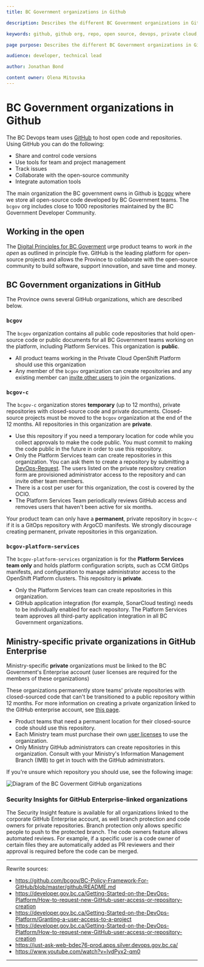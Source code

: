 ```yaml
---
title: BC Government organizations in Github

description: Describes the different BC Government organizations in GitHub and how to access them.

keywords: github, github org, repo, open source, devops, private cloud, openshift, github enterprise

page purpose: Describes the different BC Government organizations in GitHub, what they're used for, who can use them, and how to access them.

audience: developer, technical lead

author: Jonathan Bond

content owner: Olena Mitovska
---
```


# BC Government organizations in Github

The BC Devops team uses [GitHub](https://github.com) to host open code and repositories. Using GitHub you can do the following:
* Share and control code versions
* Use tools for team and project management
* Track issues
* Collaborate with the open-source community
* Integrate automation tools

The main organization the BC government owns in Github is [bcgov](https://github.com/bcgov) where we store all open-source code developed by BC Government teams. The `bcgov` org includes close to 1000 repositories maintained by the BC Government Developer Community.

## Working in the open

The [Digital Principles for BC Goverment](https://digital.gov.bc.ca/resources/digital-principles) urge product teams to _work in the open_ as outlined in principle five. GitHub is the leading platform for open-source projects and allows the Province to collaborate with the open-source community to build software, support innovation, and save time and money.

## BC Government organizations in GitHub

The Province owns several GitHub organizations, which are described below.

### `bcgov`

The `bcgov` organization contains all public code repositories that hold open-source code or public documents for all BC Government teams working on the platform, including Platform Services. This organization is **public**.
* All product teams working in the Private Cloud OpenShift Platform should use this organization
* Any member of the `bcgov` organization can create repositories and any existing member can [invite other users](https://just-ask-web-bdec76-prod.apps.silver.devops.gov.bc.ca/) to join the organizations.

### `bcgov-c`

The `bcgov-c` organization stores **temporary** (up to 12 months), private repositories with closed-source code and private documents. Closed-source projects must be moved to the `bcgov` organization at the end of the 12 months. All repositories in this organization are **private**.

* Use this repository if you need a temporary location for code while you collect approvals to make the code public. You must commit to making the code public in the future in order to use this repository.
* Only the Platform Services team can create repositories in this organization. You can ask them to create a repository by submitting a [DevOps-Request](https://github.com/BCDevOps/devops-requests/issues/new?assignees=caggles%2C+ShellyXueHan%2C+mitovskaol%2C+patricksimonian&labels=github-repo%2C+pending&template=github_repo_request.md&title=). The users listed on the private repository creation form are provisioned administrator access to the repository and can invite other team members.
* There is a cost per user for this organization, the cost is covered by the OCIO.
* The Platform Services Team periodically reviews GitHub access and removes users that haven't been active for six months.

Your product team can only have a **permanent**, private repository in `bcgov-c` if it is a GitOps repository with ArgoCD manifests. We strongly discourage creating permanent, private repositories in this organization.

### `bcgov-platform-services`

The `bcgov-platform-services` organization is for the **Platform Services team only** and holds platform configuration scripts, such as CCM GitOps manifests, and configuration to manage administrator access to the OpenShift Platform clusters. This repository is **private**.

* Only the Platform Services team can create repositories in this organization.
* GitHub application integration (for example, SonarCloud testing) needs to be individually enabled for each repository. The Platform Services team approves all third-party application integration in all BC Government organizations.

## Ministry-specific private organizations in GitHub Enterprise

Ministry-specific **private** organizations must be linked to the BC Government's Enterprise account (user licenses are required for the members of these organizations)

These organizations permanently store teams' private repositories with closed-sourced code that can't be transitioned to a public repository within 12 months. For more information on creating a private organization linked to the GitHub enterprise account, see [this page](github-enterprise-user-licenses-bc-government.md).
* Product teams that need a permanent location for their closed-source code should use this repository.
* Each Ministry team must purchase their own [user licenses](github-enterprise-user-licenses-bc-government.md) to use the organization.
* Only Ministry GitHub administrators can create repositories in this organization. Consult with your Ministry's Information Management Branch (IMB) to get in touch with the GitHub administrators.

If you're unsure which repository you should use, see the following image:

![Diagram of the BC Goverment GitHub organizations](/images/github-organization-chart.png)

### Security Insights for GitHub Enterprise-linked organizations

The Security Insight feature is available for all organizations linked to the corporate GitHub Enterprise account, as well branch protection and code owners for private repositories. Branch protection only allows specific people to push to the protected branch. The code owners feature allows automated reviews. For example, if a specific user is a code owner of certain files they are automatically added as PR reviewers and their approval is required before the code can be merged.


---
Rewrite sources:
* https://github.com/bcgov/BC-Policy-Framework-For-GitHub/blob/master/github/README.md
* https://developer.gov.bc.ca/Getting-Started-on-the-DevOps-Platform/How-to-request-new-GitHub-user-access-or-repository-creation
* https://developer.gov.bc.ca/Getting-Started-on-the-DevOps-Platform/Granting-a-user-access-to-a-project
* https://developer.gov.bc.ca/Getting-Started-on-the-DevOps-Platform/How-to-request-new-GitHub-user-access-or-repository-creation
* https://just-ask-web-bdec76-prod.apps.silver.devops.gov.bc.ca/
* https://www.youtube.com/watch?v=IvdPyx2-qm0
---
